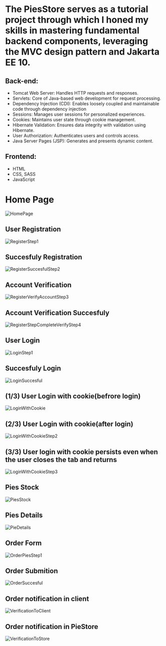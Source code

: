 <h1>The PiesStore serves as a tutorial project through which I honed my skills in mastering fundamental backend components, leveraging the MVC design pattern and Jakarta EE 10.</h1>
<h2>Back-end:</h2>
<ul>
  <li>Tomcat Web Server: Handles HTTP requests and responses.</li>
  <li>Servlets: Core of Java-based web development for request processing.</li>
  <li>Dependency Injection (CDI): Enables loosely coupled and maintainable code through dependency injection</li>
  <li>Sessions: Manages user sessions for personalized experiences.</li>
  <li>Cookies: Maintains user state through cookie management.</li>
  <li>Hibernate Validation: Ensures data integrity with validation using Hibernate.</li>
  <li>User Authorization: Authenticates users and controls access.</li>
  <li>Java Server Pages (JSP): Generates and presents dynamic content.</li>
</ul>
<h2>Frontend:</h2>
<ul>
  <li>HTML</li>
  <li>CSS, SASS</li>
  <li>JavaScript</li>
</ul>
<h1>Home Page</h1>

![HomePage](https://github.com/Nikos-Michelis/PieStore/assets/92666389/2fe1490b-fe16-425b-ae6a-a713425eb09c)

<h2>User Registration</h2> 

![RegisterStep1](https://github.com/Nikos-Michelis/PieStore/assets/92666389/bedba28d-46b5-44d5-bdaf-abaec8a0d993)

<h2>Succesfuly Registration</h2>

![RegisterSuccesfulStep2](https://github.com/Nikos-Michelis/PieStore/assets/92666389/259e6c39-b589-4e92-8aa8-0fc7f426ed6f)

<h2>Account Verification</h2>

![RegisterVerifyAccountStep3](https://github.com/Nikos-Michelis/PieStore/assets/92666389/6a21573a-4ce5-42c6-809e-eb19c5ea50aa)

<h2>Account Verification Succesfuly</h2>

![RegisterStepCompleteVerifyStep4](https://github.com/Nikos-Michelis/PieStore/assets/92666389/ecbc21c3-8976-49b8-8a98-2e9ca80ae9e6)

<h2>User Login</h2>

![LoginStep1](https://github.com/Nikos-Michelis/PieStore/assets/92666389/206e4757-2ef8-4a32-b0d8-837e99136039)

<h2>Succesfuly Login</h2>

![LoginSuccesful](https://github.com/Nikos-Michelis/PieStore/assets/92666389/83ee9753-3487-4f88-baff-4d4de824443a)

<h2>(1/3) User Login with cookie(befrore login)</h2>

![LoginWithCookie](https://github.com/Nikos-Michelis/PieStore/assets/92666389/5b25da96-5c52-44c1-9af7-0ce7add3e785)

<h2>(2/3) User Login with cookie(after login)</h2>

![LoginWithCookieStep2](https://github.com/Nikos-Michelis/PieStore/assets/92666389/157dc15c-d26a-4cce-b00d-6365636c67e7)

<h2>(3/3) User login with cookie persists even when the user closes the tab and returns</h2>

![LoginWithCookieStep3](https://github.com/Nikos-Michelis/PieStore/assets/92666389/f12ab0bf-0611-4cf5-b8f3-77dab4e7e978)

<h2>Pies Stock</h2>

![PiesStock](https://github.com/Nikos-Michelis/PieStore/assets/92666389/0590f596-e1b7-48c7-b68d-f5b2700499cb)

<h2>Pies Details</h2>

![PieDetails](https://github.com/Nikos-Michelis/PieStore/assets/92666389/8d39b651-ddac-412d-9500-041133944491)

<h2>Order Form</h2>

![OrderPiesStep1](https://github.com/Nikos-Michelis/PieStore/assets/92666389/ba81acd9-9b38-4aa2-952e-63d2919c0aee)

<h2>Order Submition</h2>

![OrderSuccesful](https://github.com/Nikos-Michelis/PieStore/assets/92666389/2d98dbe1-fcee-4d75-93da-0aff04b0be4d)

<h2>Order notification in client</h2>

![VerificationToClient](https://github.com/Nikos-Michelis/PieStore/assets/92666389/0cf735b9-ba19-4326-822f-7b164a26f83b)

<h2>Order notification in PieStore</h2>

![VerificationToStore](https://github.com/Nikos-Michelis/PieStore/assets/92666389/234e5b1e-9ca4-4dfe-8ac1-32e09aa4248c)

